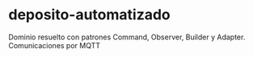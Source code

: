 # deposito-automatizado
Dominio resuelto con patrones Command, Observer, Builder y Adapter. Comunicaciones por MQTT
